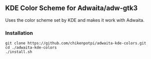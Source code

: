 ## KDE Color Scheme for Adwaita/adw-gtk3
Uses the color scheme set by KDE and makes it work with Adwaita.

### Installation
```
git clone https://github.com/chikenpotpi/adwaita-kde-colors.git
cd ./adwaita-kde-colors
./install.sh
```
